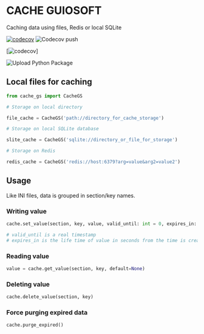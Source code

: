 # CACHE GUIOSOFT

Caching data using files, Redis or local SQLite


[![codecov](https://codecov.io/gh/guionardo/py-cache-guiosoft/branch/develop/graph/badge.svg)](https://codecov.io/gh/guionardo/py-cache-guiosoft)
![Codecov push](https://github.com/guionardo/py-cache-guiosoft/workflows/Codecov%20push/badge.svg)



[![codecov](https://codecov.io/gh/guionardo/py-cache-guiosoft/branch/develop/graphs/commits.svg)]

![Upload Python Package](https://github.com/guionardo/py-cache-guiosoft/workflows/Upload%20Python%20Package/badge.svg)

## Local files for caching

``` python
from cache_gs import CacheGS

# Storage on local directory

file_cache = CacheGS('path://directory_for_cache_storage')

# Storage on local SQLite database

slite_cache = CacheGS('sqlite://directory_or_file_for_storage')

# Storage on Redis

redis_cache = CacheGS('redis://host:6379?arg=value&arg2=value2')

```

## Usage

Like INI files, data is grouped in section/key names.

### Writing value

``` python
cache.set_value(section, key, value, valid_until: int = 0, expires_in: int = 0)

# valid_until is a real timestamp 
# expires_in is the life time of value in seconds from the time is created
```

### Reading value

``` python
value = cache.get_value(section, key, default=None)
```

### Deleting value

``` python
cache.delete_value(section, key)
```

### Force purging expired data

``` python
cache.purge_expired()
```
